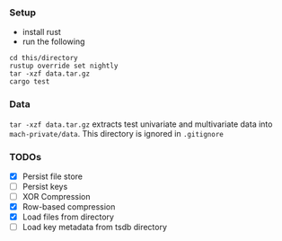 ### Setup

* install rust
* run the following

```
cd this/directory
rustup override set nightly
tar -xzf data.tar.gz
cargo test
```

### Data

`tar -xzf data.tar.gz` extracts test univariate and multivariate data into `mach-private/data`.
This directory is ignored in `.gitignore`

### TODOs
- [x] Persist file store
- [ ] Persist keys
- [ ] XOR Compression
- [x] Row-based compression
- [x] Load files from directory
- [ ] Load key metadata from tsdb directory
